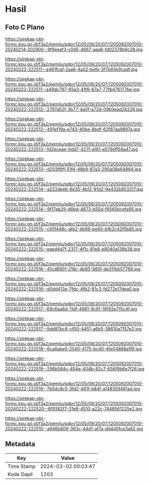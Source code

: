 # Hasil

## Foto C Plano

https://sirekap-obj-formc.kpu.go.id/f3a2/pemilu/pdpr/12/05/09/20/07/1205092007010-20240214-202900--9f9eeaf3-c0d5-4667-aaa6-fd02378b9c28.jpg

https://sirekap-obj-formc.kpu.go.id/f3a2/pemilu/pdpr/12/05/09/20/07/1205092007010-20240222-222511--a461fcaf-2aa6-4a02-befe-3f7b93e9cadf.jpg

https://sirekap-obj-formc.kpu.go.id/f3a2/pemilu/pdpr/12/05/09/20/07/1205092007010-20240222-222511--a49dc797-65a3-41f6-87a7-77fb476177be.jpg

https://sirekap-obj-formc.kpu.go.id/f3a2/pemilu/pdpr/12/05/09/20/07/1205092007010-20240222-222512--2797a52f-3b77-4a0f-a72d-09b0ead24228.jpg

https://sirekap-obj-formc.kpu.go.id/f3a2/pemilu/pdpr/12/05/09/20/07/1205092007010-20240222-222512--491ef19a-e743-40be-8bdf-62f87aa9897a.jpg

https://sirekap-obj-formc.kpu.go.id/f3a2/pemilu/pdpr/12/05/09/20/07/1205092007010-20240222-222513--fd2eceae-0dd7-427f-a181-e079eff58a47.jpg

https://sirekap-obj-formc.kpu.go.id/f3a2/pemilu/pdpr/12/05/09/20/07/1205092007010-20240222-222513--d203f6ff-51f4-48b9-87a3-290a08e64864.jpg

https://sirekap-obj-formc.kpu.go.id/f3a2/pemilu/pdpr/12/05/09/20/07/1205092007010-20240222-222514--a222deeb-6e35-4b12-91d2-9e432b853317.jpg

https://sirekap-obj-formc.kpu.go.id/f3a2/pemilu/pdpr/12/05/09/20/07/1205092007010-20240222-222514--9f17ab29-d6bd-4673-b55d-f9565bcefa95.jpg

https://sirekap-obj-formc.kpu.go.id/f3a2/pemilu/pdpr/12/05/09/20/07/1205092007010-20240222-222515--c65f448c-afe2-4b99-be60-bfb2c42f5b85.jpg

https://sirekap-obj-formc.kpu.go.id/f3a2/pemilu/pdpr/12/05/09/20/07/1205092007010-20240222-222515--eaed4d7f-2317-4f1c-81e8-e8040a138b38.jpg

https://sirekap-obj-formc.kpu.go.id/f3a2/pemilu/pdpr/12/05/09/20/07/1205092007010-20240222-222516--41cd8901-216c-4b85-985f-de311bb57769.jpg

https://sirekap-obj-formc.kpu.go.id/f3a2/pemilu/pdpr/12/05/09/20/07/1205092007010-20240222-222516--d0dd413e-7fdc-4fb2-81c3-fd272e17dea0.jpg

https://sirekap-obj-formc.kpu.go.id/f3a2/pemilu/pdpr/12/05/09/20/07/1205092007010-20240222-222517--69c6aa6d-11df-4981-9c81-18f92e715c4f.jpg

https://sirekap-obj-formc.kpu.go.id/f3a2/pemilu/pdpr/12/05/09/20/07/1205092007010-20240222-222517--9dd87bc8-cf00-4451-a6b5-38610a7157e2.jpg

https://sirekap-obj-formc.kpu.go.id/f3a2/pemilu/pdpr/12/05/09/20/07/1205092007010-20240222-222518--6ca6abe5-2540-4175-bc40-4fe04888a1f9.jpg

https://sirekap-obj-formc.kpu.go.id/f3a2/pemilu/pdpr/12/05/09/20/07/1205092007010-20240222-222519--296b584c-454e-404b-82c7-656f9b6e7f26.jpg

https://sirekap-obj-formc.kpu.go.id/f3a2/pemilu/pdpr/12/05/09/20/07/1205092007010-20240222-222519--7b5dc8c5-3fd2-461f-b84f-a148359481ad.jpg

https://sirekap-obj-formc.kpu.go.id/f3a2/pemilu/pdpr/12/05/09/20/07/1205092007010-20240222-222520--6f9382f7-31e8-4510-a22c-7448561225e2.jpg

https://sirekap-obj-formc.kpu.go.id/f3a2/pemilu/pdpr/12/05/09/20/07/1205092007010-20240222-222510--a946b809-363c-44d1-af7a-dd4d0fce3a62.jpg


## Metadata

| Key        | Value               |
| ---------- | ------------------- |
| Time Stamp | 2024-03-02 00:03:47 |
| Kode Dapil | 1203                |



